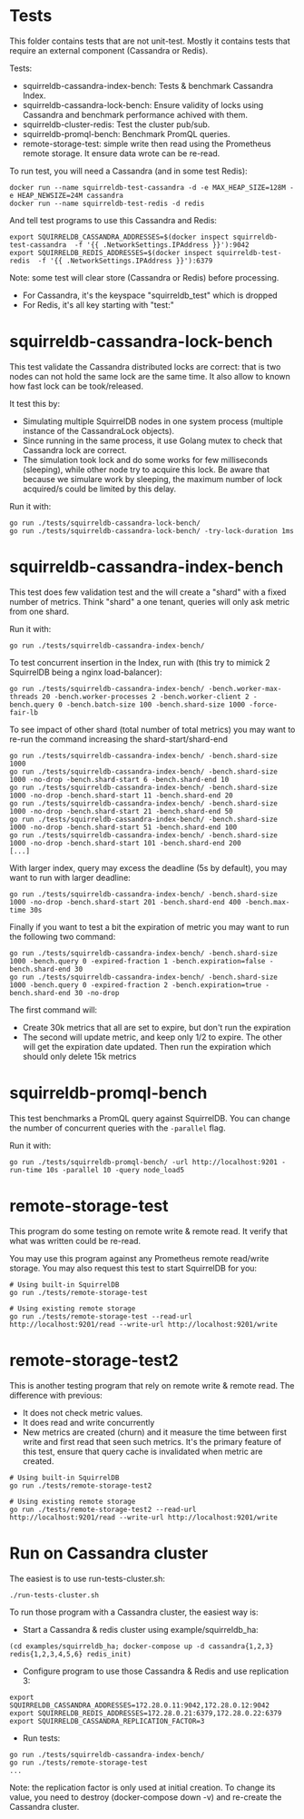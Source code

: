 # Tests

This folder contains tests that are not unit-test. Mostly it contains tests
that require an external component (Cassandra or Redis).

Tests:

* squirreldb-cassandra-index-bench: Tests & benchmark Cassandra Index.
* squirreldb-cassandra-lock-bench: Ensure validity of locks using Cassandra and
  benchmark performance achived with them.
* squirreldb-cluster-redis: Test the cluster pub/sub.
* squirreldb-promql-bench: Benchmark PromQL queries.
* remote-storage-test: simple write then read using the Prometheus remote storage.
  It ensure data wrote can be re-read.



To run test, you will need a Cassandra (and in some test Redis):

```
docker run --name squirreldb-test-cassandra -d -e MAX_HEAP_SIZE=128M -e HEAP_NEWSIZE=24M cassandra
docker run --name squirreldb-test-redis -d redis
```

And tell test programs to use this Cassandra and Redis:
```
export SQUIRRELDB_CASSANDRA_ADDRESSES=$(docker inspect squirreldb-test-cassandra  -f '{{ .NetworkSettings.IPAddress }}'):9042
export SQUIRRELDB_REDIS_ADDRESSES=$(docker inspect squirreldb-test-redis  -f '{{ .NetworkSettings.IPAddress }}'):6379
```

Note: some test will clear store (Cassandra or Redis) before processing.
* For Cassandra, it's the keyspace "squirreldb_test" which is dropped
* For Redis, it's all key starting with "test:"

# squirreldb-cassandra-lock-bench

This test validate the Cassandra distributed locks are correct: that is two nodes
can not hold the same lock are the same time.
It also allow to known how fast lock can be took/released.

It test this by:
* Simulating multiple SquirrelDB nodes in one system process (multiple instance
  of the CassandraLock objects).
* Since running in the same process, it use Golang mutex to check that Cassandra
  lock are correct.
* The simulation took lock and do some works for few milliseconds (sleeping), while
  other node try to acquire this lock.
  Be aware that because we simulare work by sleeping, the maximum number of lock
  acquired/s could be limited by this delay.

Run it with:
```
go run ./tests/squirreldb-cassandra-lock-bench/
go run ./tests/squirreldb-cassandra-lock-bench/ -try-lock-duration 1ms
```

# squirreldb-cassandra-index-bench

This test does few validation test and the will create a "shard" with a fixed number of metrics.
Think "shard" a one tenant, queries will only ask metric from one shard.

Run it with:
```
go run ./tests/squirreldb-cassandra-index-bench/
```

To test concurrent insertion in the Index, run with (this try to mimick 2 SquirrelDB being a nginx load-balancer):
```
go run ./tests/squirreldb-cassandra-index-bench/ -bench.worker-max-threads 20 -bench.worker-processes 2 -bench.worker-client 2 -bench.query 0 -bench.batch-size 100 -bench.shard-size 1000 -force-fair-lb
```

To see impact of other shard (total number of total metrics) you may want to re-run the command increasing the shard-start/shard-end

```
go run ./tests/squirreldb-cassandra-index-bench/ -bench.shard-size 1000
go run ./tests/squirreldb-cassandra-index-bench/ -bench.shard-size 1000 -no-drop -bench.shard-start 6 -bench.shard-end 10
go run ./tests/squirreldb-cassandra-index-bench/ -bench.shard-size 1000 -no-drop -bench.shard-start 11 -bench.shard-end 20
go run ./tests/squirreldb-cassandra-index-bench/ -bench.shard-size 1000 -no-drop -bench.shard-start 21 -bench.shard-end 50
go run ./tests/squirreldb-cassandra-index-bench/ -bench.shard-size 1000 -no-drop -bench.shard-start 51 -bench.shard-end 100
go run ./tests/squirreldb-cassandra-index-bench/ -bench.shard-size 1000 -no-drop -bench.shard-start 101 -bench.shard-end 200
[...]
```

With larger index, query may excess the deadline (5s by default), you may want to run with larger deadline:

```
go run ./tests/squirreldb-cassandra-index-bench/ -bench.shard-size 1000 -no-drop -bench.shard-start 201 -bench.shard-end 400 -bench.max-time 30s
```

Finally if you want to test a bit the expiration of metric you may want to run the following two command:
```
go run ./tests/squirreldb-cassandra-index-bench/ -bench.shard-size 1000 -bench.query 0 -expired-fraction 1 -bench.expiration=false -bench.shard-end 30
go run ./tests/squirreldb-cassandra-index-bench/ -bench.shard-size 1000 -bench.query 0 -expired-fraction 2 -bench.expiration=true -bench.shard-end 30 -no-drop
```

The first command will:

* Create 30k metrics that all are set to expire, but don't run the expiration
* The second will update metric, and keep only 1/2 to expire. The other will get the expiration date updated.
  Then run the expiration which should only delete 15k metrics

# squirreldb-promql-bench

This test benchmarks a PromQL query against SquirrelDB. You can change the number of concurrent queries with the `-parallel` flag.

Run it with:
```
go run ./tests/squirreldb-promql-bench/ -url http://localhost:9201 -run-time 10s -parallel 10 -query node_load5
```

# remote-storage-test

This program do some testing on remote write & remote read. It verify that what was
written could be re-read.

You may use this program against any Prometheus remote read/write storage. You may also
request this test to start SquirrelDB for you:

```
# Using built-in SquirrelDB
go run ./tests/remote-storage-test

# Using existing remote storage
go run ./tests/remote-storage-test --read-url http://localhost:9201/read --write-url http://localhost:9201/write
```

# remote-storage-test2

This is another testing program that rely on remote write & remote read. The difference with previous:
* It does not check metric values.
* It does read and write concurrently
* New metrics are created (churn) and it measure the time between first write and first read that seen such
  metrics.
  It's the primary feature of this test, ensure that query cache is invalidated when metric are created.


```
# Using built-in SquirrelDB
go run ./tests/remote-storage-test2

# Using existing remote storage
go run ./tests/remote-storage-test2 --read-url http://localhost:9201/read --write-url http://localhost:9201/write
```

# Run on Cassandra cluster

The easiest is to use run-tests-cluster.sh:
```
./run-tests-cluster.sh
```

To run those program with a Cassandra cluster, the easiest way is:

* Start a Cassandra & redis cluster using example/squirreldb_ha:
```
(cd examples/squirreldb_ha; docker-compose up -d cassandra{1,2,3} redis{1,2,3,4,5,6} redis_init)
```

* Configure program to use those Cassandra & Redis and use replication 3:
```
export SQUIRRELDB_CASSANDRA_ADDRESSES=172.28.0.11:9042,172.28.0.12:9042
export SQUIRRELDB_REDIS_ADDRESSES=172.28.0.21:6379,172.28.0.22:6379
export SQUIRRELDB_CASSANDRA_REPLICATION_FACTOR=3
```
* Run tests:
```
go run ./tests/squirreldb-cassandra-index-bench/
go run ./tests/remote-storage-test
...
```

Note: the replication factor is only used at initial creation. To change its value, you need
to destroy (docker-compose down -v) and re-create the Cassandra cluster.
